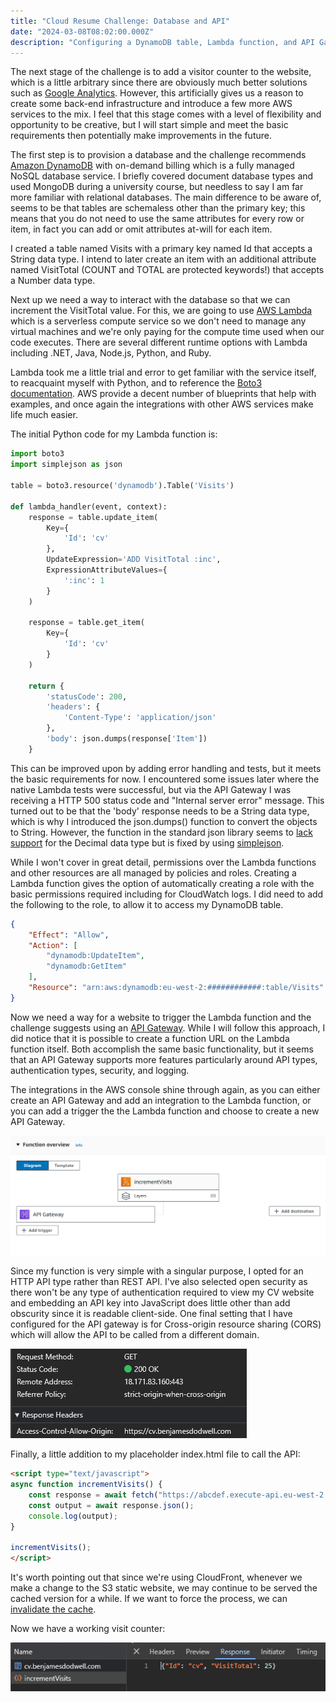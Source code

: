```yaml
---
title: "Cloud Resume Challenge: Database and API"
date: "2024-03-08T08:02:00.000Z" 
description: "Configuring a DynamoDB table, Lambda function, and API Gateway."
---
```


The next stage of the challenge is to add a visitor counter to the website, which is a little arbitrary since there are obviously much better solutions such as [Google Analytics](https://marketingplatform.google.com/intl/en_uk/about/analytics/). However, this artificially gives us a reason to create some back-end infrastructure and introduce a few more AWS services to the mix. I feel that this stage comes with a level of flexibility and opportunity to be creative, but I will start simple and meet the basic requirements then potentially make improvements in the future.

The first step is to provision a database and the challenge recommends [Amazon DynamoDB](https://docs.aws.amazon.com/amazondynamodb/latest/developerguide/Introduction.html) with on-demand billing which is a fully managed NoSQL database service. I briefly covered document database types and used MongoDB during a university course, but needless to say I am far more familiar with relational databases. The main difference to be aware of, seems to be that tables are schemaless other than the primary key; this means that you do not need to use the same attributes for every row or item, in fact you can add or omit attributes at-will for each item. 

I created a table named Visits with a primary key named Id that accepts a String data type. I intend to later create an item with an additional attribute named VisitTotal (COUNT and TOTAL are protected keywords!) that accepts a Number data type.

Next up we need a way to interact with the database so that we can increment the VisitTotal value. For this, we are going to use [AWS Lambda](https://aws.amazon.com/lambda/) which is a serverless compute service so we don't need to manage any virtual machines and we're only paying for the compute time used when our code executes. There are several different runtime options with Lambda including .NET, Java, Node.js, Python, and Ruby. 

Lambda took me a little trial and error to get familiar with the service itself, to reacquaint myself with Python, and to reference the [Boto3 documentation](https://boto3.amazonaws.com/v1/documentation/api/latest/index.html). AWS provide a decent number of blueprints that help with examples, and once again the integrations with other AWS services make life much easier. 

The initial Python code for my Lambda function is:
```python
import boto3
import simplejson as json

table = boto3.resource('dynamodb').Table('Visits')

def lambda_handler(event, context):   
    response = table.update_item(
        Key={
            'Id': 'cv'
        },
        UpdateExpression='ADD VisitTotal :inc',
        ExpressionAttributeValues={
            ':inc': 1
        }
    )

    response = table.get_item(
        Key={
            'Id': 'cv'
        }
    )
    
    return {
        'statusCode': 200,
        'headers': {
            'Content-Type': 'application/json'
        },
        'body': json.dumps(response['Item'])
    }
```

This can be improved upon by adding error handling and tests, but it meets the basic requirements for now. I encountered some issues later where the native Lambda tests were successful, but via the API Gateway I was receiving a HTTP 500 status code and "Internal server error" message. This turned out to be that the 'body' response needs to be a String data type, which is why I introduced the json.dumps() function to convert the objects to String. However, the function in the standard json library seems to [lack support](https://bugs.python.org/issue16535) for the Decimal data type but is fixed by using [simplejson](https://pypi.org/project/simplejson/).

While I won't cover in great detail, permissions over the Lambda functions and other resources are all managed by policies and roles. Creating a Lambda function gives the option of automatically creating a role with the basic permissions required including for CloudWatch logs. I did need to add the following to the role, to allow it to access my DynamoDB table.

```json
{
    "Effect": "Allow",
    "Action": [
        "dynamodb:UpdateItem",
        "dynamodb:GetItem"
    ],
    "Resource": "arn:aws:dynamodb:eu-west-2:############:table/Visits"
}
```

Now we need a way for a website to trigger the Lambda function and the challenge suggests using an [API Gateway](https://aws.amazon.com/api-gateway/). While I will follow this approach, I did notice that it is possible to create a function URL on the Lambda function itself. Both accomplish the same basic functionality, but it seems that an API Gateway supports more features particularly around API types, authentication types, security, and logging.

The integrations in the AWS console shine through again, as you can either create an API Gateway and add an integration to the Lambda function, or you can add a trigger the the Lambda function and choose to create a new API Gateway.

![Lambda function diagram view](lambda-diagram.png)

Since my function is very simple with a singular purpose, I opted for an HTTP API type rather than REST API. I've also selected open security as there won't be any type of authentication required to view my CV website and embedding an API key into JavaScript does little other than add obscurity since it is readable client-side. One final setting that I have configured for the API gateway is for Cross-origin resource sharing (CORS) which will allow the API to be called from a different domain.

![CORS headers in browser](cors-headers.png)

Finally, a little addition to my placeholder index.html file to call the API:
```html
<script type="text/javascript">
async function incrementVisits() {
    const response = await fetch("https://abcdef.execute-api.eu-west-2.amazonaws.com/default/incrementVisits");
    const output = await response.json();
    console.log(output);
}

incrementVisits();    
</script>
```

It's worth pointing out that since we're using CloudFront, whenever we make a change to the S3 static website, we may continue to be served the cached version for a while. If we want to force the process, we can [invalidate the cache](https://docs.aws.amazon.com/AmazonCloudFront/latest/DeveloperGuide/Invalidation.html).

Now we have a working visit counter:

![API endpoint response in browser](api-endpoint-response.png)